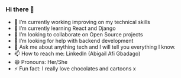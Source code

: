 ### Hi there 👋

<!--
**AfiMaameDufie/AfiMaameDufie** is a ✨ _special_ ✨ repository because its `README.md` (this file) appears on your GitHub profile.
-->



- 🔭 I’m currently working improving on my technical skills
- 🌱 I’m currently learning React and Django
- 👯 I’m looking to collaborate on Open Source projects
- 🤔 I’m looking for help with backend development
- 💬 Ask me about anything tech and I will tell you everything I know.
- 📫 How to reach me: LinkedIn (Abigail Afi Gbadago)
- 😄 Pronouns: Her/She
- ⚡ Fun fact: I really love chocolates and cartoons
x
